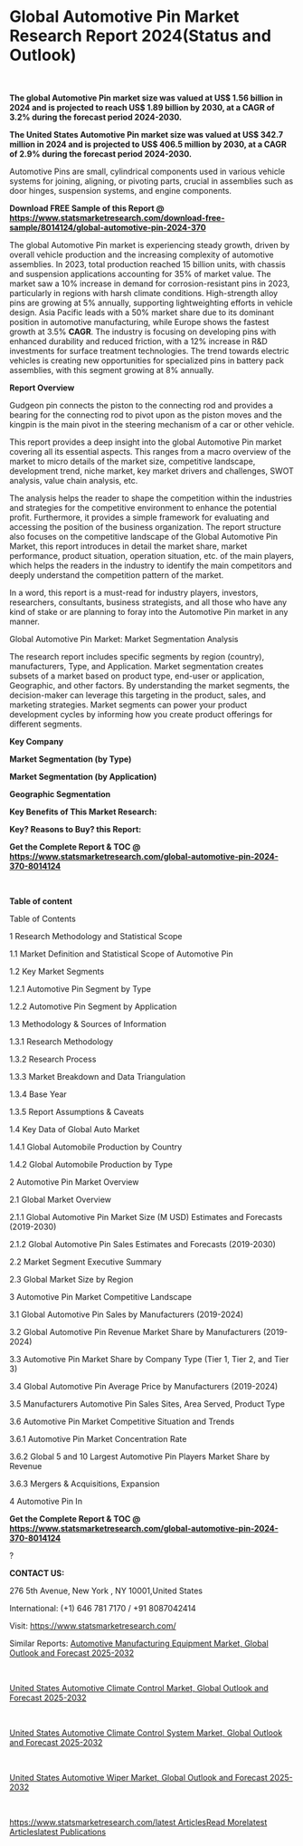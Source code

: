 <h1>Global Automotive Pin Market Research Report 2024(Status and Outlook)</h1><br/><p><strong>The global Automotive Pin market size was valued at US$ 1.56 billion in 2024 and is projected to reach US$ 1.89 billion by 2030, at a <strong>CAGR</strong> of 3.2% during the forecast period 2024-2030.</strong></p>
 
 
 
 <p><strong>The United States Automotive Pin market size was valued at US$ 342.7 million in 2024 and is projected to US$ 406.5 million by 2030, at a <strong>CAGR</strong> of 2.9% during the forecast period 2024-2030.</strong></p>
 
 
 
 <p>Automotive Pins are small, cylindrical components used in various vehicle systems for joining, aligning, or pivoting parts, crucial in assemblies such as door hinges, suspension systems, and engine components.</p>
 
 
 
 <p><strong>Download FREE Sample of this Report @ <a href="https://www.statsmarketresearch.com/download-free-sample/8014124/global-automotive-pin-2024-370">https://www.statsmarketresearch.com/download-free-sample/8014124/global-automotive-pin-2024-370</a></strong></p>
 
 
 
 <p>The global Automotive Pin market is experiencing steady growth, driven by overall vehicle production and the increasing complexity of automotive assemblies. In 2023, total production reached 15 billion units, with chassis and suspension applications accounting for 35% of market value. The market saw a 10% increase in demand for corrosion-resistant pins in 2023, particularly in regions with harsh climate conditions. High-strength alloy pins are growing at 5% annually, supporting lightweighting efforts in vehicle design. Asia Pacific leads with a 50% market share due to its dominant position in automotive manufacturing, while Europe shows the fastest growth at 3.5% <strong>CAGR</strong>. The industry is focusing on developing pins with enhanced durability and reduced friction, with a 12% increase in R&D investments for surface treatment technologies. The trend towards electric vehicles is creating new opportunities for specialized pins in battery pack assemblies, with this segment growing at 8% annually.</p>
 
 
 
 <p><strong>Report Overview</strong></p>
 
 
 
 <p>Gudgeon pin connects the piston to the connecting rod and provides a bearing for the connecting rod to pivot upon as the piston moves and the kingpin is the main pivot in the steering mechanism of a car or other vehicle.</p>
 
 
 
 <p>This report provides a deep insight into the global Automotive Pin market covering all its essential aspects. This ranges from a macro overview of the market to micro details of the market size, competitive landscape, development trend, niche market, key market drivers and challenges, SWOT analysis, value chain analysis, etc.</p>
 
 
 
 <p>The analysis helps the reader to shape the competition within the industries and strategies for the competitive environment to enhance the potential profit. Furthermore, it provides a simple framework for evaluating and accessing the position of the business organization. The report structure also focuses on the competitive landscape of the Global Automotive Pin Market, this report introduces in detail the market share, market performance, product situation, operation situation, etc. of the main players, which helps the readers in the industry to identify the main competitors and deeply understand the competition pattern of the market.</p>
 
 
 
 <p>In a word, this report is a must-read for industry players, investors, researchers, consultants, business strategists, and all those who have any kind of stake or are planning to foray into the Automotive Pin market in any manner.</p>
 
 
 
 <p>Global Automotive Pin Market: Market Segmentation Analysis</p>
 
 
 
 <p>The research report includes specific segments by region (country), manufacturers, Type, and Application. Market segmentation creates subsets of a market based on product type, end-user or application, Geographic, and other factors. By understanding the market segments, the decision-maker can leverage this targeting in the product, sales, and marketing strategies. Market segments can power your product development cycles by informing how you create product offerings for different segments.</p>
 
 
 
 <p><strong>Key Company</strong></p>
 
 
 
 <p><strong>Market Segmentation (by Type)</strong></p>
 
 
 
 <p><strong>Market Segmentation (<strong>by Application</strong>)</strong></p>
 
 
 
 <p><strong>Geographic Segmentation</strong></p>
 
 
 
 <p><strong>Key Benefits of This Market Research:</strong></p>
 
 
 
 <p><strong>Key? <strong>Reasons to Buy</strong>? this Report:</strong></p>
 
 
 
 <div><b>Get the Complete Report & TOC @ <a href="https://www.statsmarketresearch.com/global-automotive-pin-2024-370-8014124">https://www.statsmarketresearch.com/global-automotive-pin-2024-370-8014124</a></b></div>
 
 
 
 <p><br />
 
 <b>Table of content</b></p>
 
 
 
 <p>Table of Contents<br />
 
 1 Research Methodology and Statistical Scope<br />
 
 1.1 Market Definition and Statistical Scope of Automotive Pin<br />
 
 1.2 Key Market Segments<br />
 
 1.2.1 Automotive Pin Segment by Type<br />
 
 1.2.2 Automotive Pin Segment by Application<br />
 
 1.3 Methodology & Sources of Information<br />
 
 1.3.1 Research Methodology<br />
 
 1.3.2 Research Process<br />
 
 1.3.3 Market Breakdown and Data Triangulation<br />
 
 1.3.4 Base Year<br />
 
 1.3.5 Report Assumptions & Caveats<br />
 
 1.4 Key Data of Global Auto Market<br />
 
 1.4.1 Global Automobile Production by Country<br />
 
 1.4.2 Global Automobile Production by Type<br />
 
 2 Automotive Pin Market Overview<br />
 
 2.1 Global Market Overview<br />
 
 2.1.1 Global Automotive Pin Market Size (M USD) Estimates and Forecasts (2019-2030)<br />
 
 2.1.2 Global Automotive Pin Sales Estimates and Forecasts (2019-2030)<br />
 
 2.2 Market Segment Executive Summary<br />
 
 2.3 Global Market Size by Region<br />
 
 3 Automotive Pin Market Competitive Landscape<br />
 
 3.1 Global Automotive Pin Sales by Manufacturers (2019-2024)<br />
 
 3.2 Global Automotive Pin Revenue Market Share by Manufacturers (2019-2024)<br />
 
 3.3 Automotive Pin Market Share by Company Type (Tier 1, Tier 2, and Tier 3)<br />
 
 3.4 Global Automotive Pin Average Price by Manufacturers (2019-2024)<br />
 
 3.5 Manufacturers Automotive Pin Sales Sites, Area Served, Product Type<br />
 
 3.6 Automotive Pin Market Competitive Situation and Trends<br />
 
 3.6.1 Automotive Pin Market Concentration Rate<br />
 
 3.6.2 Global 5 and 10 Largest Automotive Pin Players Market Share by Revenue<br />
 
 3.6.3 Mergers & Acquisitions, Expansion<br />
 
 4 Automotive Pin In</p>
 
 
 
 <div><b>Get the Complete Report & TOC @ <a href="https://www.statsmarketresearch.com/global-automotive-pin-2024-370-8014124">https://www.statsmarketresearch.com/global-automotive-pin-2024-370-8014124</a></b></div>
 
 
 
 <p>? </p>
 
 
 
 <p><b>CONTACT US:</b><br />
 
 276 5th Avenue, New York , NY 10001,United States<br />
 
 International: (+1) 646 781 7170 / +91 8087042414<br />
 
 Visit: <a href="https://www.statsmarketresearch.com/">https://www.statsmarketresearch.com/</a><br />
 
 Similar Reports: <a href="https://www.statsmarketresearch.com/global-automotive-pin-2024-370-8014124">Automotive Manufacturing Equipment Market, Global Outlook and Forecast 2025-2032</a><br />
 
 <br />
 
 <a href="https://www.statsmarketresearch.com/global-automotive-pin-2024-370-8014124">United States Automotive Climate Control Market, Global Outlook and Forecast 2025-2032</a><br />
 
 <br />
 
 <a href="https://www.statsmarketresearch.com/global-automotive-pin-2024-370-8014124">United States Automotive Climate Control System Market, Global Outlook and Forecast 2025-2032</a><br />
 
 <br />
 
 <a href="https://www.statsmarketresearch.com/global-automotive-pin-2024-370-8014124">United States Automotive Wiper Market, Global Outlook and Forecast 2025-2032</a><br />
 
 <br />
 
 <a href="https://gyeongbokgung.com">https://www.statsmarketresearch.com/</a><a href="https://hallyeomaritime.com">latest Articles</a><a href="https://jingwansa.com">Read More</a><a href="https://nguoiviet.jp/">latest Articles</a><a href="https://www.intelmarketresearch.com/">latest Publications</a></p>